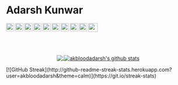# Adarsh Kunwar 
<a href="https://leetcode.com/AkBlood/">
  <img align="left" alt=" Leetcode" width="22px" src="https://leetcode.com/_next/static/images/logo-dark-c96c407d175e36c81e236fcfdd682a0b.png" />
</a>
<a href="https://www.hackerrank.com/ak_blood_adarsh">
  <img align="left" alt=" HackerRank" width="22px" src="https://cdn.jsdelivr.net/npm/simple-icons@v3/icons/hackerrank.svg" />
</a>
<a href="https://twitter.com/AdarshKunwar11">
  <img align="left" alt="Adarsh Kunwar | Twitter" width="22px" src="https://cdn.jsdelivr.net/npm/simple-icons@v3/icons/twitter.svg" />
</a>
<a href="https://www.youtube.com/channel/UChEQlSctXPx1_R24l-h-a_Q" target="_blank"><img src="https://bit.ly/3aLegGL" width="26" height="24"/></a>
<a href="https://www.linkedin.com/in/adarshkunwar/">
  <img align="left" alt=" Linkedin" width="22px" src="https://cdn.jsdelivr.net/npm/simple-icons@v3/icons/linkedin.svg" />
</a>
<a href="https://github.com/akbloodadarsh">
  <img align="left" alt=" GitHub" width="22px" src="https://cdn.jsdelivr.net/npm/simple-icons@v3/icons/github.svg" />
</a>
<a href="mailto:adarsh.infinite@gmail.com">
  <img align="left" alt=" Mail" width="22px" src="https://cdn.jsdelivr.net/npm/simple-icons@v3/icons/gmail.svg" />
</a>
<a href="https://www.facebook.com/akbloodadarsh/">
  <img align="left" alt=" Facebook" width="22px" src="https://cdn.jsdelivr.net/npm/simple-icons@v3/icons/facebook.svg" />
</a>
<a href="https://www.instagram.com/adarsh_whysoserious/">
  <img align="left" alt=" Instagram" width="22px" src="https://cdn.jsdelivr.net/npm/simple-icons@v3/icons/instagram.svg" />
</a>
<a href="https://www.reddit.com/user/adarshakblood">
  <img align="left" alt=" Reddit" width="22px" src="https://cdn.jsdelivr.net/npm/simple-icons@v3/icons/reddit.svg" />
</a>


<br></br>

<p align="center">
<a href="https://github.com/akbloodadarsh">
  <img align="center" src="https://github-readme-stats.vercel.app/api/top-langs/?username=akbloodadarsh&theme=dark&hide_langs_below=1&hide=c%2B%2B" />
  <img align="center" src="https://github-readme-stats.vercel.app/api?username=akbloodadarsh&show_icons=true&title_color=fff&icon_color=79ff97&text_color=9f9f9f&bg_color=151515" alt="akbloodadarsh's github stats"/>
</a></p>
[![GitHub Streak](http://github-readme-streak-stats.herokuapp.com?user=akbloodadarsh&theme=calm)](https://git.io/streak-stats)
